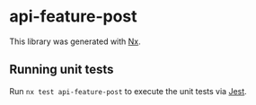 # api-feature-post

This library was generated with [Nx](https://nx.dev).

## Running unit tests

Run `nx test api-feature-post` to execute the unit tests via [Jest](https://jestjs.io).
